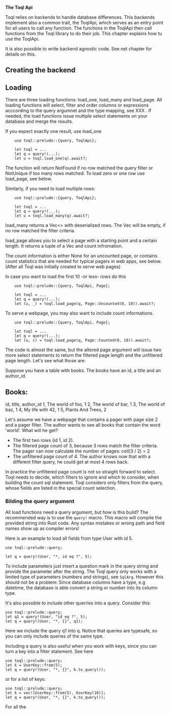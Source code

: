 **The Toql Api**

Toql relies on backends to handle database differences. 
This backends implement also a common trait, the ToqlApi, 
which serves as an entry point for all users to call any function.
The functions in the ToqlApi then call functions from the Toql library to do their job.
This chapter explains how tu use the ToqlApi.

It is also possible to write backend agnostic code. See net chapter for details on this.

## Creating the backend



## Loading

There are three loading functions: load_one, load_many and load_page.
All loading functions will select, filter and order columns or expressions 
acccording to the query argumnet and the type mapping, see XXX . If needed, the load functions issue multiple select
statements on your database and merge the results.

If you expect exactly one result, use load_one

```
    use toql::prelude::{query, ToqlApi};

    let toql = ...
    let q = query!(...);
    let u = toql.load_one(q).await?;
```
The function will return NotFound if no row matched the query filter or NotUnique if too many rows matched.
To load zero or one row use load_page, see below.

Similarly, if you need to load multiple rows:


```
    use toql::prelude::{query, ToqlApi};

    let toql = ...
    let q = query!(...);
    let u = toql.load_many(q).await?;
```

load_many returns a Vec<> with deserialized rows. 
The Vec will be empty, if no row matched the filter criteria.

load_page allows you to select a page with a starting point and a certain length. 
It returns a tuple of a Vec and count infromation.

The count information is either None for an uncounted page, 
or contains count statistics that are needed for typical pagers in web apps, see below.
(After all Toql was initially created to serve web pages)

In case you want to load the first 10 -or less- rows do this

```
    use toql::prelude::{query, ToqlApi, Page};

    let toql = ...
    let q = query!(...);
    let (u, _) = toql.load_page(q, Page::Uncounted(0, 10)).await?;
```

To serve a webpage, you may also want to include count informations.

```
    use toql::prelude::{query, ToqlApi, Page};

    let toql = ...
    let q = query!(...);
    let (u, c) = toql.load_page(q, Page::Counted(0, 10)).await?;
```

The code is almost the same, but the altered page argument will issue two more select statements
to return the filtered page length and the unfiltered page length. Let's see what those are:

Suppose you have a table with books. The books have an id, a title and an author_id.

Books:
------
id, title, author_id
1, The world of foo, 1
2, The world of bar, 1
3, The world of baz, 1
4, My life with 42, 1
5, Plants And Trees, 2


Let's assume we have a webpage that contains a pager with page size 2 and a pager filter. 
The author wants to see all books that contain the word 'world'. What will he get?
 - The first two rows (id 1, id 2).
 - The filtered page count of 3, because 3 rows match the filter criteria. 
   The pager can now calculate the number of pages: ceil(3 / 2) = 2
 - The unfiltered page count of 4. The author knows now that with a different filter query, he could
   get at most 4 rows back.
 
 In practice the unfiltered page count is not so straight forward to select. 
 Toql needs to decide, which filters to ignore and which to consider, 
 when building the count sql statement.
 Toql considers only filters from the query, whose fields are listed in the special count selection.
 
### Bilding the query argument
All load functions need a query argument, but how is this build?
The recommended way is to use the `query!` macro.
This macro will compile the provided string into Rust code. Any syntax mistakes or wrong path and field names show up 
as compiler errors!

Here is an example to load all fields from type User with id 5.
```
use toql::prelude::query;

let q = query!(User, "*, id eq ?", 5);
```
 
To include parameters just insert a question mark in the query string and provide the parameter after the string. 
The Toql query only works with a limited type of parameters (numbers and strings), see `SqlArg`. 
However this should not be a problem: Since database columns have a type, e.g datetime, 
the database is able convert a string or number into its column type.

It's also possible to include other querries into a query. Consider this:

```
use toql::prelude::query;
let q1 = query!(User, "id eq ?", 5);
let q = query!(User, "*, {}", q1);
```
Here we include the query q1 into q. Notice that queries are typesafe, so you can only include queries of the same type.

Including a query is also useful when you work with keys, since you can turn a key into a filter statement. See here

```
use toql::prelude::query;
let k = UserKey::from(5);
let q = query!(User, "*, {}", k.to_query());
```

or for a list of keys:
```
use toql::prelude::query;
let k = vec![UserKey::from(5), UserKey(10)];
let q = query!(User, "*, {}", k.to_query());
```

For all the 











